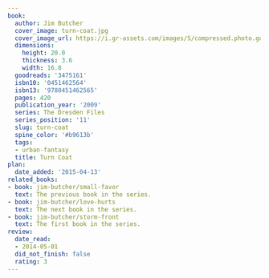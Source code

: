 ```yaml
---
book:
  author: Jim Butcher
  cover_image: turn-coat.jpg
  cover_image_url: https://i.gr-assets.com/images/S/compressed.photo.goodreads.com/books/1304027128l/3475161._SX98_.jpg
  dimensions:
    height: 20.0
    thickness: 3.6
    width: 16.8
  goodreads: '3475161'
  isbn10: '0451462564'
  isbn13: '9780451462565'
  pages: 420
  publication_year: '2009'
  series: The Dresden Files
  series_position: '11'
  slug: turn-coat
  spine_color: '#b9613b'
  tags:
  - urban-fantasy
  title: Turn Coat
plan:
  date_added: '2015-04-13'
related_books:
- book: jim-butcher/small-favor
  text: The previous book in the series.
- book: jim-butcher/love-hurts
  text: The next book in the series.
- book: jim-butcher/storm-front
  text: The first book in the series.
review:
  date_read:
  - 2014-05-01
  did_not_finish: false
  rating: 3
---
```

